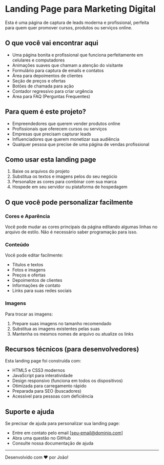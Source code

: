 # Landing Page para Marketing Digital

Esta é uma página de captura de leads moderna e profissional, perfeita para quem quer promover cursos, produtos ou serviços online.

## O que você vai encontrar aqui

- Uma página bonita e profissional que funciona perfeitamente em celulares e computadores
- Animações suaves que chamam a atenção do visitante
- Formulário para captura de emails e contatos
- Área para depoimentos de clientes
- Seção de preços e ofertas
- Botões de chamada para ação
- Contador regressivo para criar urgência
- Área para FAQ (Perguntas Frequentes)

## Para quem é este projeto?

- Empreendedores que querem vender produtos online
- Profissionais que oferecem cursos ou serviços
- Empresas que precisam capturar leads
- Influenciadores que querem monetizar sua audiência
- Qualquer pessoa que precise de uma página de vendas profissional

## Como usar esta landing page

1. Baixe os arquivos do projeto
2. Substitua os textos e imagens pelos do seu negócio
3. Personalize as cores para combinar com sua marca
4. Hospede em seu servidor ou plataforma de hospedagem

## O que você pode personalizar facilmente

### Cores e Aparência
Você pode mudar as cores principais da página editando algumas linhas no arquivo de estilo. Não é necessário saber programação para isso.

### Conteúdo
Você pode editar facilmente:
- Títulos e textos
- Fotos e imagens
- Preços e ofertas
- Depoimentos de clientes
- Informações de contato
- Links para suas redes sociais

### Imagens
Para trocar as imagens:
1. Prepare suas imagens no tamanho recomendado
2. Substitua as imagens existentes pelas suas
3. Mantenha os mesmos nomes de arquivo ou atualize os links

## Recursos técnicos (para desenvolvedores)

Esta landing page foi construída com:
- HTML5 e CSS3 modernos
- JavaScript para interatividade
- Design responsivo (funciona em todos os dispositivos)
- Otimizada para carregamento rápido
- Preparada para SEO (buscadores)
- Acessível para pessoas com deficiência

## Suporte e ajuda

Se precisar de ajuda para personalizar sua landing page:
- Entre em contato pelo email [seu-email@dominio.com]
- Abra uma questão no GitHub
- Consulte nossa documentação de ajuda

---

Desenvolvido com ❤️ por João!
